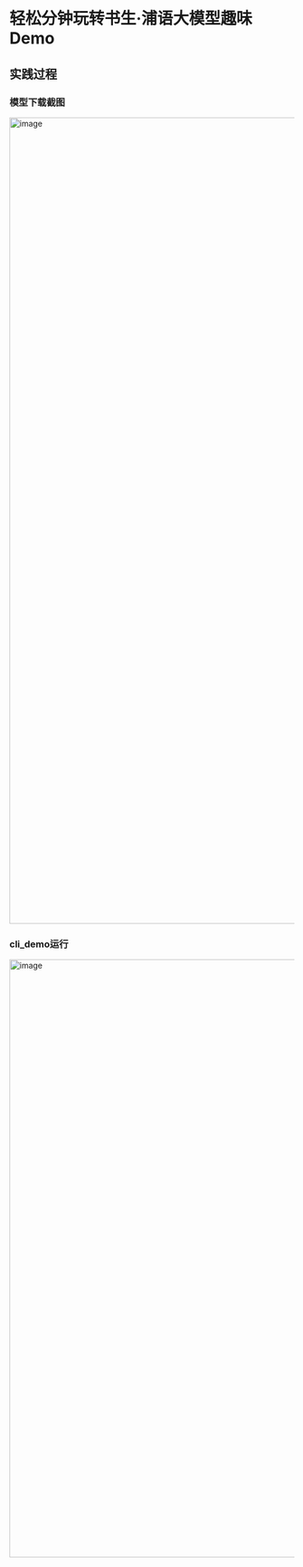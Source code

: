 # 轻松分钟玩转书生·浦语大模型趣味 Demo
## 实践过程
### 模型下载截图
<img width="1425" alt="image" src="https://github.com/lankuohsing/InternLM_notes/assets/12205805/b7a6a9ed-aba3-4ed1-be35-de1ffa0c2a08">

### cli_demo运行
<img width="1057" alt="image" src="https://github.com/lankuohsing/InternLM_notes/assets/12205805/62d77399-1a7a-4ce6-b18b-c15c6de105dc">
